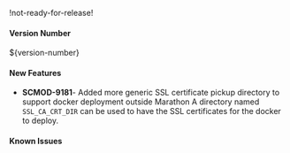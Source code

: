 !not-ready-for-release!

#### Version Number
${version-number}

#### New Features

- **SCMOD-9181**- Added more generic SSL certificate pickup directory to support docker deployment outside Marathon
              A directory named `SSL_CA_CRT_DIR` can be used to have the SSL certificates for the docker to deploy.

#### Known Issues
